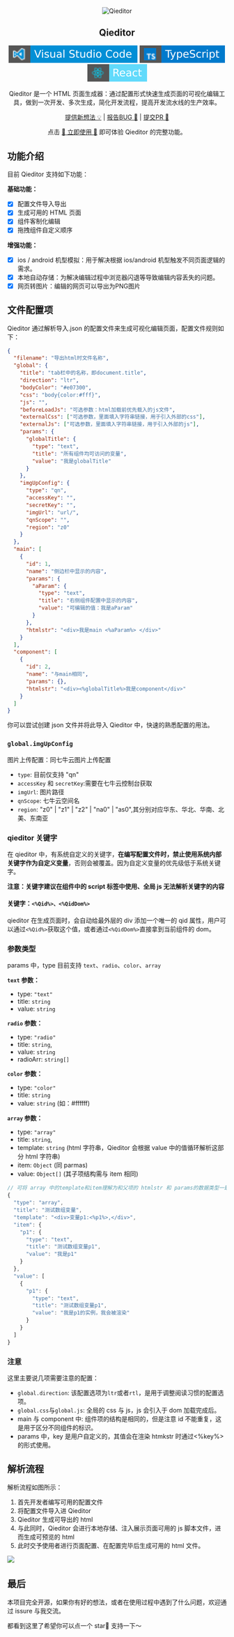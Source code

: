 <p align="center">
 <img width="100px" src="https://cdn.jsdelivr.net/gh/Qionline/Qieditor/docs/images/logo.svg" align="center" alt="Qieditor" />
 <h2 align="center">Qieditor</h2>
 <p align="center">
  <img src="https://github.com/aleen42/badges/raw/master/src/visual_studio_code_flat_square.svg?sanitize=true">
  <img src="https://github.com/aleen42/badges/raw/master/src/typescript_flat_square.svg?sanitize=true">
  <img src="https://github.com/aleen42/badges/raw/master/src/react_flat_square.svg?sanitize=true">
 </p>
 <p align="center">Qieditor 是一个 HTML 页面生成器：通过配置形式快速生成页面的可视化编辑工具，做到一次开发、多次生成，简化开发流程，提高开发流水线的生产效率。</p>
</p>
<p align="center">
  <a href="https://github.com/Qionline/Qieditor/issues/new/choose">提供新想法 💡</a>
  |
  <a href="https://github.com/Qionline/Qieditor/issues/new/choose">报告BUG 🐛</a>
  |
  <a href="https://github.com/Qionline/Qieditor/pulls">提交PR 🔀</a>
</p>

<p align="center">
  点击 <a href="https://qi.byeguo.cn/">🥳 立即使用 🥳</a> 即可体验 Qieditor 的完整功能。
</p>

## 功能介绍

目前 Qieditor 支持如下功能：

**基础功能：**

- [x] 配置文件导入导出
- [x] 生成可用的 HTML 页面
- [x] 组件客制化编辑
- [x] 拖拽组件自定义顺序

**增强功能：**

- [x] ios / android 机型模拟：用于解决根据 ios/android 机型触发不同页面逻辑的需求。
- [x] 本地自动存储：为解决编辑过程中浏览器闪退等导致编辑内容丢失的问题。
- [x] 网页转图片：编辑的网页可以导出为PNG图片

## 文件配置项

Qieditor 通过解析导入.json 的配置文件来生成可视化编辑页面，配置文件规则如下：

```json
{
  "filename": "导出html时文件名称",
  "global": {
    "title": "tab栏中的名称，即document.title",
    "direction": "ltr",
    "bodyColor": "#e07300",
    "css": "body{color:#fff}",
    "js": "",
    "beforeLoadJs": "可选参数：html加载前优先载入的js文件",
    "externalCss": ["可选参数，里面填入字符串链接，用于引入外部的css"],
    "externalJs": ["可选参数，里面填入字符串链接，用于引入外部的js"],
    "params": {
      "globalTitle": {
        "type": "text",
        "title": "所有组件均可访问的变量",
        "value": "我是globalTitle"
      }
    },
    "imgUpConfig": {
      "type": "qn",
      "accessKey": "",
      "secretKey": "",
      "imgUrl": "url/",
      "qnScope": "",
      "region": "z0"
    }
  },
  "main": [
    {
      "id": 1,
      "name": "侧边栏中显示的内容",
      "params": {
        "aParam": {
          "type": "text",
          "title": "右侧组件配置中显示的内容",
          "value": "可编辑的值：我是aParam"
        }
      },
      "htmlstr": "<div>我是main <%aParam%> </div>"
    }
  ],
  "component": [
    {
      "id": 2,
      "name": "与main相同",
      "params": {},
      "htmlstr": "<div><%globalTitle%>我是component</div>"
    }
  ]
}
```

你可以尝试创建 json 文件并将此导入 Qieditor 中，快速的熟悉配置的用法。

### `global.imgUpConfig`

图片上传配置：同七牛云图片上传配置

- `type`: 目前仅支持 "qn"
- `accessKey` 和 `secretKey`:需要在七牛云控制台获取
- `imgUrl`: 图片路径
- `qnScope`: 七牛云空间名
- `region`: "z0" | "z1" | "z2" | "na0" | "as0",其分别对应华东、华北、华南、北美、东南亚

### qieditor 关键字

在 qieditor 中，有系统自定义的关键字，**在编写配置文件时，禁止使用系统内部关键字作为自定义变量**，否则会被覆盖。因为自定义变量的优先级低于系统关键字。

**注意：关键字建议在组件中的 script 标签中使用、全局 js 无法解析关键字的内容**

#### 关键字：`<%Qid%>、<%QidDom%>`

qieditor 在生成页面时，会自动给最外层的 div 添加一个唯一的 qid 属性，用户可以通过`<%Qid%>`获取这个值，或者通过`<%QidDom%>`直接拿到当前组件的 dom。

### 参数类型

params 中，type 目前支持 `text`、`radio`、`color`、`array`

**`text` 参数：**

- type: `"text"`
- title: `string`
- value: `string`

**`radio` 参数：**

- type: `"radio"`
- title: `string`,
- value: `string`
- radioArr: `string[]`

**`color` 参数：**

- type: `"color"`
- title: `string`
- value: `string` (如：#ffffff)

**`array` 参数：**

- type: `"array"`
- title: `string`,
- template: `string` (html 字符串，Qieditor 会根据 value 中的值循环解析这部分 html 字符串)
- item: `Object` (同 parmas)
- value: `Object[]` (其子项结构需与 item 相同)

```javascript
// 可将 array 中的template和item理解为和父项的 htmlstr 和 params的数据类型一致...
{
  "type": "array",
  "title": "测试数组变量",
  "template": "<div>变量p1:<%p1%>,</div>",
  "item": {
    "p1": {
      "type": "text",
      "title": "测试数组变量p1",
      "value": "我是p1"
    }
  },
  "value": [
    {
      "p1": {
        "type": "text",
        "title": "测试数组变量p1",
        "value": "我是p1的实例，我会被渲染"
      }
    }
  ]
}
```

### 注意

这里主要说几项需要注意的配置：

- `global.direction`: 该配置选项为`ltr`或者`rtl`，是用于调整阅读习惯的配置选项。
- `global.css`与`global.js`: 全局的 css 与 js，js 会引入于 dom 加载完成后。
- main 与 component 中: 组件项的结构是相同的，但是注意 id 不能重复，这是用于区分不同组件的标识。
- params 中，key 是用户自定义的，其值会在渲染 htmkstr 时通过<%key%>的形式使用。

## 解析流程

解析流程如图所示：

1. 首先开发者编写可用的配置文件
2. 将配置文件导入进 Qieditor
3. Qieditor 生成可导出的 html
4. 与此同时，Qieditor 会进行本地存储、注入展示页面可用的 js 脚本文件，进而生成可预览的 html
5. 此时交予使用者进行页面配置、在配置完毕后生成可用的 html 文件。

![](https://cdn.jsdelivr.net/gh/Qionline/Qieditor/docs/images/mind.png)

## 最后

本项目完全开源，如果你有好的想法，或者在使用过程中遇到了什么问题，欢迎通过 issure 与我交流。

都看到这里了希望你可以点一个 star🌟 支持一下～
